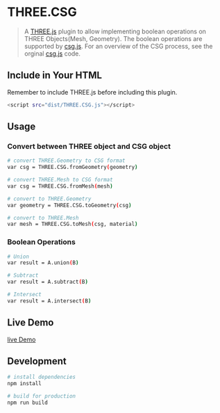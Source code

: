 # THREE.CSG
> A [THREE.js](http://threejs.org/) plugin to allow implementing boolean operations on THREE Objects(Mesh, Geometry). The boolean operations are supported by [csg.js](http://threejs.org/). For an overview of the CSG process, see the orginal [csg.js](https://evanw.github.io/csg.js/) code.

## Include in Your HTML
Remember to include THREE.js before including this plugin.
``` bash
<script src="dist/THREE.CSG.js"></script>
```


## Usage

### Convert between THREE object and CSG object
``` bash
# convert THREE.Geometry to CSG format
var csg = THREE.CSG.fromGeometry(geometry)

# convert THREE.Mesh to CSG format
var csg = THREE.CSG.fromMesh(mesh)

# convert to THREE.Geometry
var geometry = THREE.CSG.toGeometry(csg)

# convert to THREE.Mesh
var mesh = THREE.CSG.toMesh(csg, material)
```

### Boolean Operations
``` bash
# Union
var result = A.union(B)

# Subtract
var result = A.subtract(B)

# Intersect
var result = A.intersect(B)
```

## Live Demo
[live Demo](http://stannnn.github.io/ThreeCSG/)

## Development
``` bash
# install dependencies
npm install

# build for production
npm run build
```